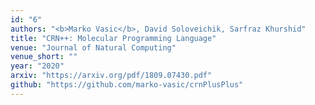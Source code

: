 ```yaml
---
id: "6"
authors: "<b>Marko Vasic</b>, David Soloveichik, Sarfraz Khurshid"
title: "CRN++: Molecular Programming Language"
venue: "Journal of Natural Computing"
venue_short: ""
year: "2020"
arxiv: "https://arxiv.org/pdf/1809.07430.pdf"
github: "https://github.com/marko-vasic/crnPlusPlus"
---
```

